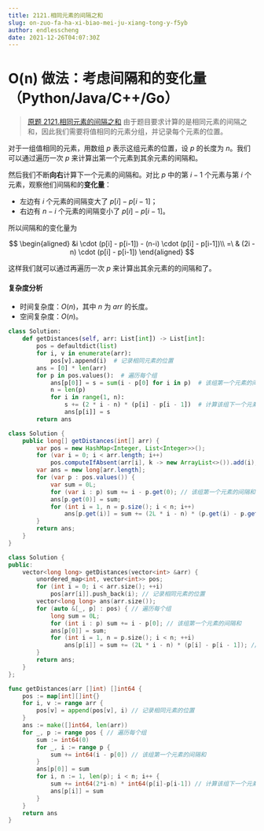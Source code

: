 ```yaml
---
title: 2121.相同元素的间隔之和
slug: on-zuo-fa-ha-xi-biao-mei-ju-xiang-tong-y-f5yb
author: endlesscheng
date: 2021-12-26T04:07:30Z
---
```

# O(n) 做法：考虑间隔和的变化量（Python/Java/C++/Go）
 
> [原题 2121.相同元素的间隔之和](https://leetcode.cn/problems/intervals-between-identical-elements)
由于题目要求计算的是相同元素的间隔之和，因此我们需要将值相同的元素分组，并记录每个元素的位置。

对于一组值相同的元素，用数组 $p$ 表示这组元素的位置，设 $p$ 的长度为 $n$。我们可以通过遍历一次 $p$ 来计算出第一个元素到其余元素的间隔和。

然后我们不断**向右**计算下一个元素的间隔和。对比 $p$ 中的第 $i-1$ 个元素与第 $i$ 个元素，观察他们间隔和的**变化量**：

- 左边有 $i$ 个元素的间隔变大了 $p[i]-p[i-1]$；
- 右边有 $n-i$ 个元素的间隔变小了 $p[i]-p[i-1]$。
 
所以间隔和的变化量为

$$
\begin{aligned}
&i \cdot (p[i] - p[i-1]) - (n-i) \cdot (p[i] - p[i-1])\\
=\ & (2i - n) \cdot (p[i] - p[i-1])
\end{aligned}
$$

这样我们就可以通过再遍历一次 $p$ 来计算出其余元素的的间隔和了。

#### 复杂度分析

- 时间复杂度：$O(n)$，其中 $n$ 为 $\textit{arr}$ 的长度。
- 空间复杂度：$O(n)$。

```py [sol1-Python3]
class Solution:
    def getDistances(self, arr: List[int]) -> List[int]:
        pos = defaultdict(list)
        for i, v in enumerate(arr):
            pos[v].append(i)  # 记录相同元素的位置
        ans = [0] * len(arr)
        for p in pos.values():  # 遍历每个组
            ans[p[0]] = s = sum(i - p[0] for i in p)  # 该组第一个元素的间隔和
            n = len(p)
            for i in range(1, n):
                s += (2 * i - n) * (p[i] - p[i - 1])  # 计算该组下一个元素的间隔和（考虑变化量）
                ans[p[i]] = s
        return ans
```

```java [sol1-Java]
class Solution {
    public long[] getDistances(int[] arr) {
        var pos = new HashMap<Integer, List<Integer>>();
        for (var i = 0; i < arr.length; i++)
            pos.computeIfAbsent(arr[i], k -> new ArrayList<>()).add(i); // 记录相同元素的位置
        var ans = new long[arr.length];
        for (var p : pos.values()) {
            var sum = 0L;
            for (var i : p) sum += i - p.get(0); // 该组第一个元素的间隔和
            ans[p.get(0)] = sum;
            for (int i = 1, n = p.size(); i < n; i++)
                ans[p.get(i)] = sum += (2L * i - n) * (p.get(i) - p.get(i - 1)); // 计算该组下一个元素的间隔和（考虑变化量）
        }
        return ans;
    }
}
```

```cpp [sol1-C++]
class Solution {
public:
    vector<long long> getDistances(vector<int> &arr) {
        unordered_map<int, vector<int>> pos;
        for (int i = 0; i < arr.size(); ++i)
            pos[arr[i]].push_back(i); // 记录相同元素的位置
        vector<long long> ans(arr.size());
        for (auto &[_, p] : pos) { // 遍历每个组
            long sum = 0L;
            for (int i : p) sum += i - p[0]; // 该组第一个元素的间隔和
            ans[p[0]] = sum;
            for (int i = 1, n = p.size(); i < n; ++i)
                ans[p[i]] = sum += (2L * i - n) * (p[i] - p[i - 1]); // 计算该组下一个元素的间隔和（考虑变化量）
        }
        return ans;
    }
};
```

```go [sol1-Go]
func getDistances(arr []int) []int64 {
    pos := map[int][]int{}
    for i, v := range arr {
        pos[v] = append(pos[v], i) // 记录相同元素的位置
    }
    ans := make([]int64, len(arr))
    for _, p := range pos { // 遍历每个组
        sum := int64(0)
        for _, i := range p {
            sum += int64(i - p[0]) // 该组第一个元素的间隔和
        }
        ans[p[0]] = sum
        for i, n := 1, len(p); i < n; i++ {
            sum += int64(2*i-n) * int64(p[i]-p[i-1]) // 计算该组下一个元素的间隔和（考虑变化量）
            ans[p[i]] = sum
        }
    }
    return ans
}
```
